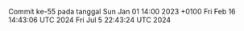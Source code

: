 Commit ke-55 pada tanggal Sun Jan 01 14:00 2023 +0100
Fri Feb 16 14:43:06 UTC 2024
Fri Jul  5 22:43:24 UTC 2024
